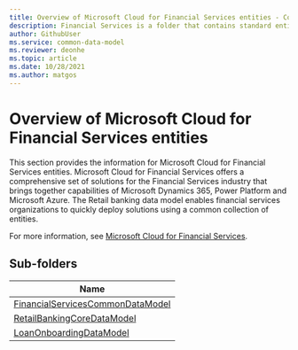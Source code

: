```yaml
---
title: Overview of Microsoft Cloud for Financial Services entities - Common Data Model | Microsoft Docs
description: Financial Services is a folder that contains standard entities related to the Common Data Model.
author: GithubUser
ms.service: common-data-model
ms.reviewer: deonhe
ms.topic: article
ms.date: 10/28/2021
ms.author: matgos
---
```


# Overview of Microsoft Cloud for Financial Services entities

This section provides the information for Microsoft Cloud for Financial Services entities. Microsoft Cloud for Financial Services offers a comprehensive set of solutions for the Financial Services industry that brings together capabilities of Microsoft Dynamics 365, Power Platform and Microsoft Azure. The Retail banking data model enables financial services organizations to quickly deploy solutions using a common collection of entities.

For more information, see [Microsoft Cloud for Financial Services](/dynamics365/industry/financialservices/overview).

## Sub-folders

|Name|
|---|
|[FinancialServicesCommonDataModel](FinancialServicesCommonDataModel/overview.md)|
|[RetailBankingCoreDataModel](RetailBankingCoreDataModel/overview.md)|
|[LoanOnboardingDataModel](LoanOnboardingDataModel/overview.md)|

